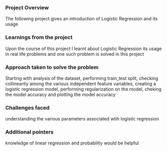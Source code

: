 ### Project Overview

 The following project gives an introduction of Logistic Regression and its usage


### Learnings from the project

 Upon the course of this project I learnt about Logistic Regression its usage in real life problems and one such problem is solved in this project


### Approach taken to solve the problem

 Starting with analysis of the dataset, performing train_test split, checking collinearity among the various independent feature variables, creating  a logistic regression model, performing regularization on the model, cheking the model accuracy and plotting the model accuracy


### Challenges faced

 understanding the various parameters associated wtih logistic regression


### Additional pointers

 knowledge of linear regression and probability would be helpful



